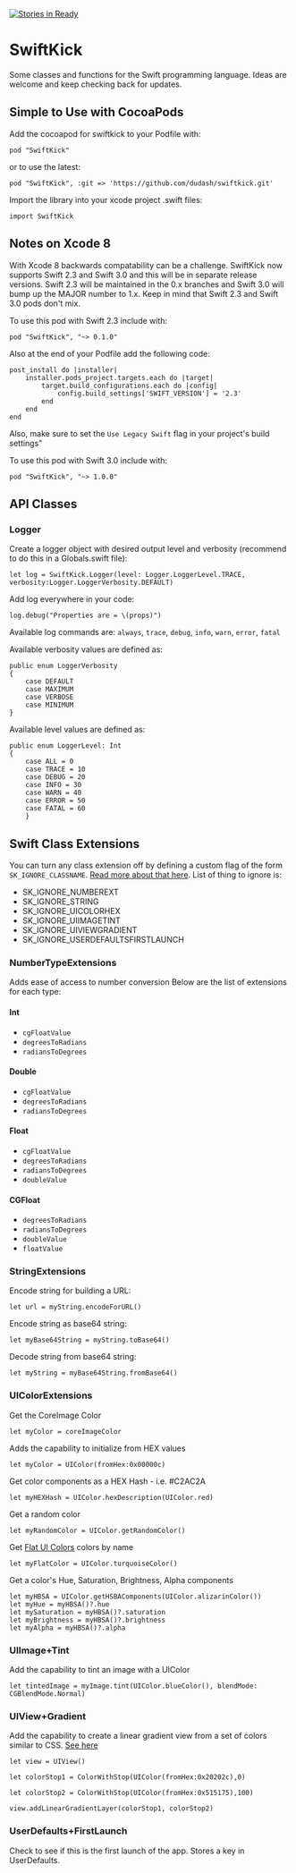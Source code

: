 [![Stories in Ready](https://badge.waffle.io/dudash/swiftkick.png?label=ready&title=Ready)](https://waffle.io/dudash/swiftkick)
# SwiftKick
Some classes and functions for the Swift programming language.  Ideas are welcome and keep checking back for updates.

## Simple to Use with CocoaPods

Add the cocoapod for swiftkick to your Podfile with:

```pod "SwiftKick"```

or to use the latest:

```pod "SwiftKick", :git => 'https://github.com/dudash/swiftkick.git'```

Import the library into your xcode project .swift files:

```import SwiftKick```

## Notes on Xcode 8
With Xcode 8 backwards compatability can be a challenge.  SwiftKick now supports Swift 2.3 and Swift 3.0 and this will be in separate release versions.  Swift 2.3 will be maintained in the 0.x branches and Swift 3.0 will bump up the MAJOR number to 1.x.  Keep in mind that Swift 2.3 and Swift 3.0 pods don't mix.

To use this pod with Swift 2.3 include with:

```pod "SwiftKick", "~> 0.1.0"```

Also at the end of your Podfile add the following code:

```
post_install do |installer|
	installer.pods_project.targets.each do |target|
		target.build_configurations.each do |config|
			config.build_settings['SWIFT_VERSION'] = '2.3'
        end
	end
end
```

Also, make sure to set the `Use Legacy Swift` flag in your project's build settings"


To use this pod with Swift 3.0 include with:

```pod "SwiftKick", "~> 1.0.0"```


## API Classes
### Logger
Create a logger object with desired output level and verbosity (recommend to do this in a Globals.swift file):

```let log = SwiftKick.Logger(level: Logger.LoggerLevel.TRACE, verbosity:Logger.LoggerVerbosity.DEFAULT)```

Add log everywhere in your code:

```log.debug("Properties are = \(props)")```

Available log commands are:
`always`, `trace`, `debug`, `info`, `warn`, `error`, `fatal`

Available verbosity values are defined as:

```
public enum LoggerVerbosity
{
	case DEFAULT
	case MAXIMUM
	case VERBOSE
	case MINIMUM
}
```

Available level values are defined as:

```
public enum LoggerLevel: Int
{
	case ALL = 0
	case TRACE = 10
	case DEBUG = 20
	case INFO = 30
	case WARN = 40
	case ERROR = 50
	case FATAL = 60
	}
```

## Swift Class Extensions
You can turn any class extension off by defining a custom flag of the form `SK_IGNORE_CLASSNAME`.  [Read more about that here][1].  List of thing to ignore is:
* SK_IGNORE_NUMBEREXT
* SK_IGNORE_STRING
* SK_IGNORE_UICOLORHEX
* SK_IGNORE_UIIMAGETINT
* SK_IGNORE_UIVIEWGRADIENT
* SK_IGNORE_USERDEFAULTSFIRSTLAUNCH

### NumberTypeExtensions

Adds ease of access to number conversion 
Below are the list of extensions for each type:

#### Int
* `cgFloatValue`
* `degreesToRadians`
* `radiansToDegrees`

#### Double
* `cgFloatValue`
* `degreesToRadians`
* `radiansToDegrees`

#### Float
* `cgFloatValue`
* `degreesToRadians`
* `radiansToDegrees`
* `doubleValue`

#### CGFloat
* `degreesToRadians`
* `radiansToDegrees`
* `doubleValue`
* `floatValue`
   

### StringExtensions
Encode string for building a URL:

```let url = myString.encodeForURL()```

Encode string as base64 string:

```let myBase64String = myString.toBase64()```

Decode string from base64 string:

```let myString = myBase64String.fromBase64()```


### UIColorExtensions
Get the CoreImage Color

```let myColor = coreImageColor```

Adds the capability to initialize from HEX values

```let myColor = UIColor(fromHex:0x00000c)```

Get color components as a HEX Hash - i.e. #C2AC2A

```let myHEXHash = UIColor.hexDescription(UIColor.red)```

Get a random color

```let myRandomColor = UIColor.getRandomColor()```

Get [Flat UI Colors](http://flatuicolors.com) colors by name

```let myFlatColor = UIColor.turquoiseColor()```

Get a color's Hue, Saturation, Brightness, Alpha components

```
let myHBSA = UIColor.getHSBAComponents(UIColor.alizarinColor())
let myHue = myHBSA()?.hue
let mySaturation = myHBSA()?.saturation
let myBrightness = myHBSA()?.brightness
let myAlpha = myHBSA()?.alpha
```

### UIImage+Tint

Add the capability to tint an image with a UIColor

```let tintedImage = myImage.tint(UIColor.blueColor(), blendMode: CGBlendMode.Normal)```


### UIView+Gradient

Add the capability to create a linear gradient view from a set of colors similar to CSS.  [See here][2]

```let view = UIView()```

```let colorStop1 = ColorWithStop(UIColor(fromHex:0x20202c),0)```

```let colorStop2 = ColorWithStop(UIColor(fromHex:0x515175),100)```

```view.addLinearGradientLayer(colorStop1, colorStop2)```


### UserDefaults+FirstLaunch

Check to see if this is the first launch of the app.  Stores a key in UserDefaults.


[1]: http://stackoverflow.com/questions/24111854/in-absence-of-preprocessor-macros-is-there-a-way-to-define-practical-scheme-spe/24112024#24112024
[2]: http://www.w3schools.com/css/css3_gradients.asp




